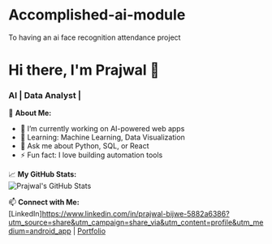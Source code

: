 # Accomplished-ai-module
To having an ai face recognition attendance project
# Hi there, I'm Prajwal 👋  
### AI | Data Analyst |

🚀 **About Me:**  
- 🔭 I’m currently working on AI-powered web apps  
- 🌱 Learning: Machine Learning, Data Visualization  
- 💬 Ask me about Python, SQL, or React  
- ⚡ Fun fact: I love building automation tools  

📈 **My GitHub Stats:**  
![Prajwal's GitHub Stats](https://github-readme-stats.vercel.app/api?username=YOURUSERNAME&show_icons=true&theme=radical)

📫 **Connect with Me:**  
[LinkedIn]https://www.linkedin.com/in/prajwal-bijwe-5882a6386?utm_source=share&utm_campaign=share_via&utm_content=profile&utm_medium=android_app | [Portfolio](https://yourwebsite.com)
